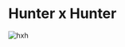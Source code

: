 
# Hunter x Hunter
![hxh](https://user-images.githubusercontent.com/76558546/115117128-ac658580-9fba-11eb-8857-5b41a82145bf.jpg)

